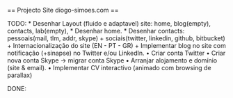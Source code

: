 == Projecto Site diogo-simoes.com ==

TODO:
	* Desenhar Layout (fluido e adaptavel) site: home, blog(empty), contacts, lab(empty), 
	* Desenhar home.
	* Desenhar contacts: pessoais(mail, tlm, addr, skype) + sociais(twitter, linkedin, github, bitbucket)
	+ Internacionalização do site (EN - PT - GR)
	+ Implementar blog no site com notificação (+sinapse) no Twitter e/ou LinkedIn.
	• Criar conta Twitter
	• Criar nova conta Skype -> migrar conta Skype
	• Arranjar alojamento e domínio (site & email).
	• Implementar CV interactivo (animado com browsing de parallax)

DONE: